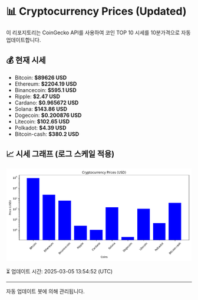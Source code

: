 
# 📊 Cryptocurrency Prices (Updated)

이 리포지토리는 CoinGecko API를 사용하여 코인 TOP 10 시세를 10분가격으로 자동 업데이트합니다.

## 💰 현재 시세
- Bitcoin: **$89626 USD**
- Ethereum: **$2204.19 USD**
- Binancecoin: **$595.1 USD**
- Ripple: **$2.47 USD**
- Cardano: **$0.965672 USD**
- Solana: **$143.86 USD**
- Dogecoin: **$0.200876 USD**
- Litecoin: **$102.65 USD**
- Polkadot: **$4.39 USD**
- Bitcoin-cash: **$380.2 USD**

## 📈 시세 그래프 (로그 스케일 적용)
![Crypto Prices](crypto_prices.png)

⏳ 업데이트 시간: 2025-03-05 13:54:52 (UTC)

---
자동 업데이트 봇에 의해 관리됩니다.
